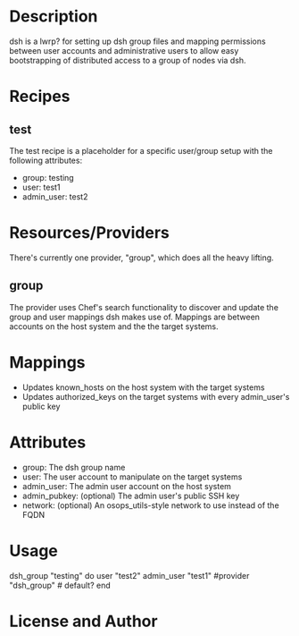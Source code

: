 Description
===========
dsh is a lwrp? for setting up dsh group files and mapping permissions between user accounts and administrative users to allow easy bootstrapping of distributed access to a group of nodes via dsh.

Recipes
=======

test
-------
The test recipe is a placeholder for a specific user/group setup with the following attributes:

- group: testing
- user: test1
- admin_user: test2

Resources/Providers
===================
There's currently one provider, "group", which does all the heavy lifting.

group
-----
The provider uses Chef's search functionality to discover and update the group and user mappings dsh makes use of. Mappings are between accounts on the host system and the the target systems.

# Mappings
- Updates known_hosts on the host system with the target systems
- Updates authorized_keys on the target systems with every admin_user's public key

# Attributes
- group: The dsh group name
- user: The user account to manipulate on the target systems
- admin_user: The admin user account on the host system
- admin_pubkey: (optional) The admin user's public SSH key
- network: (optional) An osops_utils-style network to use instead of the FQDN

Usage
=====

  dsh_group "testing" do
    user "test2"
    admin_user "test1"
    #provider "dsh_group"  # default?
  end

License and Author
==================

